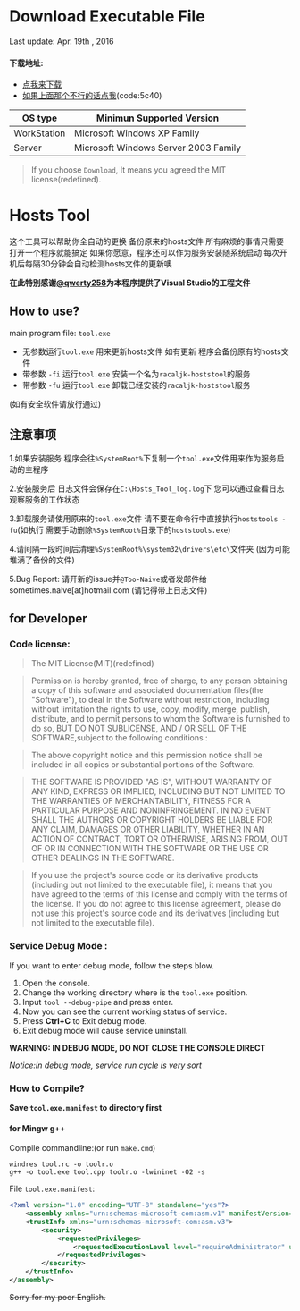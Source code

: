 # Download Executable File

Last update: Apr. 19th , 2016

#### 下载地址:
- [点我来下载](https://git.io/vwsqL)
- [如果上面那个不行的话点我](https://yunpan.cn/cPseSVaAVwMBL)(code:5c40)

OS type | Minimun Supported Version
--------|-------------------
WorkStation | Microsoft Windows XP Family
Server | Microsoft Windows Server 2003 Family

>If you choose `Download`, It means you agreed the MIT license(redefined).

# Hosts Tool

这个工具可以帮助你全自动的更换 备份原来的hosts文件 所有麻烦的事情只需要打开一个程序就能搞定 如果你愿意，程序还可以作为服务安装随系统启动 每次开机后每隔30分钟会自动检测hosts文件的更新噢

**在此特别感谢[@qwerty258](https://github.com/qwerty258)为本程序提供了Visual Studio的工程文件**

## How to use?

main program file: `tool.exe`

 - 无参数运行`tool.exe` 用来更新hosts文件 如有更新 程序会备份原有的hosts文件
 - 带参数 `-fi` 运行`tool.exe` 安装一个名为`racaljk-hoststool`的服务
 - 带参数 `-fu` 运行`tool.exe` 卸载已经安装的`racaljk-hoststool`服务

 (如有安全软件请放行通过)

## 注意事项

1.如果安装服务 程序会往`%SystemRoot%`下复制一个`tool.exe`文件用来作为服务启动的主程序

2.安装服务后 日志文件会保存在`C:\Hosts_Tool_log.log`下 您可以通过查看日志观察服务的工作状态

3.卸载服务请使用原来的`tool.exe`文件 请不要在命令行中直接执行`hoststools -fu`(如执行 需要手动删除`%SystemRoot%`目录下的`hoststools.exe`)

4.请间隔一段时间后清理`%SystemRoot%\system32\drivers\etc\`文件夹 (因为可能堆满了备份的文件)

5.Bug Report: 请开新的issue并`@Too-Naive`或者发邮件给 sometimes.naive[at]hotmail.com (请记得带上日志文件)

## for Developer

### Code license:

>The MIT License(MIT)(redefined)

>Permission is hereby granted, free of charge, to any person obtaining a copy of this software and associated documentation files(the "Software"), to deal in the Software without restriction, including without limitation the rights to use, copy, modify, merge, publish, distribute, and to permit persons to  whom the Software is furnished to do so, BUT DO NOT SUBLICENSE, AND / OR SELL OF THE SOFTWARE,subject to the following conditions :

>The above copyright notice and this permission notice shall be included in all copies or substantial portions of the Software.

>THE SOFTWARE IS PROVIDED "AS IS", WITHOUT WARRANTY OF ANY KIND, EXPRESS OR IMPLIED, INCLUDING BUT NOT LIMITED TO THE WARRANTIES OF MERCHANTABILITY, FITNESS FOR A PARTICULAR PURPOSE AND NONINFRINGEMENT. IN NO EVENT SHALL THE AUTHORS OR COPYRIGHT HOLDERS BE LIABLE FOR ANY CLAIM, DAMAGES OR OTHER LIABILITY, WHETHER IN AN ACTION OF CONTRACT, TORT OR OTHERWISE, ARISING FROM, OUT OF OR IN CONNECTION WITH THE SOFTWARE OR THE USE OR OTHER DEALINGS IN THE SOFTWARE.

>If you use the project's source code or its derivative products (including but not limited to the executable file), it means that you have agreed to the terms of this license and comply with the terms of the license. If you do not agree to this license agreement, please do not use this project's source code and its derivatives (including but not limited to the executable file).

### Service Debug Mode :

If you want to enter debug mode, follow the steps blow.

1. Open the console.
2. Change the working directory where is the `tool.exe` position.
3. Input `tool --debug-pipe` and press enter.
4. Now you can see the current working status of service.
5. Press **Ctrl+C** to Exit debug mode.
6. Exit debug mode will cause service uninstall.

**WARNING: IN DEBUG MODE, DO NOT CLOSE THE CONSOLE DIRECT**

*Notice:In debug mode, service run cycle is very sort*

### How to Compile?

**Save `tool.exe.manifest` to directory first**

#### for Mingw g++

Compile commandline:(or run `make.cmd`)

```
windres tool.rc -o toolr.o
g++ -o tool.exe tool.cpp toolr.o -lwininet -O2 -s
```

File `tool.exe.manifest`:

```xml
<?xml version="1.0" encoding="UTF-8" standalone="yes"?>
    <assembly xmlns="urn:schemas-microsoft-com:asm.v1" manifestVersion="1.0">
    <trustInfo xmlns="urn:schemas-microsoft-com:asm.v3">
        <security>
            <requestedPrivileges>
                <requestedExecutionLevel level="requireAdministrator" uiAccess="false"/>
            </requestedPrivileges>
        </security>
    </trustInfo>
</assembly>
```

<del>Sorry for my poor English.</del>
